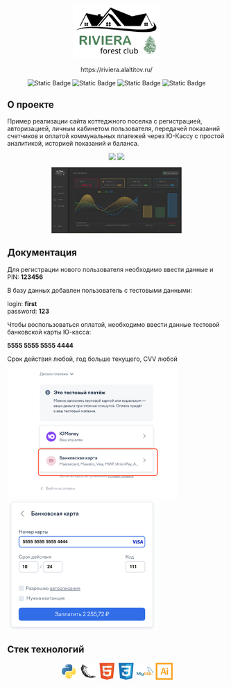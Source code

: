 <p align="center">
    <img src="https://github.com/alaltitov/docs_riviera/blob/4a315b060ec3e7ee0d5fb583bc896da222b9b0a2/logo_color.svg" width="200">
</p>

<p align="center">
    https://riviera.alaltitov.ru/
</p>

<p align="center">
    <img alt="Static Badge" src="https://img.shields.io/badge/made%20by-alaltitov-blue">
    <img alt="Static Badge" src="https://img.shields.io/badge/version-v2.0%20Alpha-green">
    <img alt="Static Badge" src="https://img.shields.io/badge/python-v3.9.0-yellow">
    <img alt="Static Badge" src="https://img.shields.io/badge/license-MIT-orange">
</p>

## О проекте

Пример реализации сайта коттеджного поселка с регистрацией, авторизацией, личным кабинетом пользователя, передачей 
показаний счетчиков и оплатой коммунальных платежей через Ю-Кассу с простой аналитикой, историей показаний и баланса.<br>

<p align="center">
  <img src="https://github.com/alaltitov/docs_riviera/blob/4a315b060ec3e7ee0d5fb583bc896da222b9b0a2/r2_1.png" width="300">
  <img src="https://github.com/alaltitov/docs_riviera/blob/4a315b060ec3e7ee0d5fb583bc896da222b9b0a2/r2_2.png" width="300">
</p>
<p align="center">
  <img src="https://github.com/alaltitov/docs_riviera/blob/4a315b060ec3e7ee0d5fb583bc896da222b9b0a2/r2_3.png" width="300">
</p>

## Документация

Для регистрации нового пользователя необходимо ввести данные и PIN: **123456**<br>

В базу данных добавлен пользователь с тестовыми данными:<br>

login: **first**<br>
password: **123**<br>

Чтобы воспользоваться оплатой, необходимо ввести данные тестовой
банковской карты Ю-касса:<br>

**5555 5555 5555 4444**<br>

Срок действия любой, год больше текущего, CVV любой<br>

<div>
  <img src="https://github.com/alaltitov/docs_riviera/blob/5148ea802210fc023b495d6f29133697042dff7d/pay4.png" height="300">
  <img src="https://github.com/alaltitov/docs_riviera/blob/5148ea802210fc023b495d6f29133697042dff7d/pay5.png" height="300">
</div>

## Стек технологий
<p align="center">
    <img src="https://github.com/devicons/devicon/blob/1119b9f84c0290e0f0b38982099a2bd027a48bf1/icons/python/python-original.svg" width="40">
    <img src="https://github.com/devicons/devicon/blob/1119b9f84c0290e0f0b38982099a2bd027a48bf1/icons/flask/flask-original.svg" width="40">
    <img src="https://github.com/devicons/devicon/blob/1119b9f84c0290e0f0b38982099a2bd027a48bf1/icons/html5/html5-original.svg" width="40">
    <img src="https://github.com/devicons/devicon/blob/1119b9f84c0290e0f0b38982099a2bd027a48bf1/icons/css3/css3-original.svg" width="40">
    <img src="https://github.com/devicons/devicon/blob/1119b9f84c0290e0f0b38982099a2bd027a48bf1/icons/mysql/mysql-original-wordmark.svg" width="40">
    <img src="https://github.com/devicons/devicon/blob/1119b9f84c0290e0f0b38982099a2bd027a48bf1/icons/illustrator/illustrator-line.svg" width="40">
</p>
